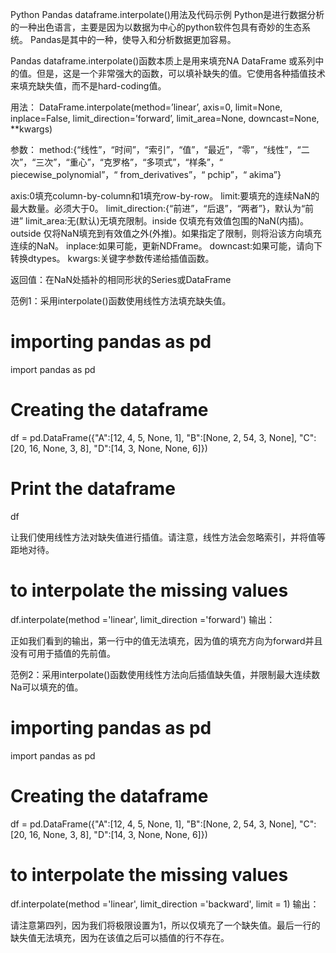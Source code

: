 Python Pandas dataframe.interpolate()用法及代码示例
Python是进行数据分析的一种出色语言，主要是因为以数据为中心的python软件包具有奇妙的生态系统。 Pandas是其中的一种，使导入和分析数据更加容易。

Pandas dataframe.interpolate()函数本质上是用来填充NA DataFrame 或系列中的值。但是，这是一个非常强大的函数，可以填补缺失的值。它使用各种插值技术来填充缺失值，而不是hard-coding值。

用法： DataFrame.interpolate(method=’linear’, axis=0, limit=None, inplace=False, limit_direction=’forward’, limit_area=None, downcast=None, **kwargs)

参数：
method:{“线性”，“时间”，“索引”，“值”，“最近”，“零”，“线性”，“二次”，“三次”，“重心”，“克罗格”，“多项式”，“样条”，“ piecewise_polynomial”，“ from_derivatives”，“ pchip”，“ akima”}

axis:0填充column-by-column和1填充row-by-row。
limit:要填充的连续NaN的最大数量。必须大于0。
limit_direction:{“前进”，“后退”，“两者”}，默认为“前进”
limit_area:无(默认)无填充限制。inside 仅填充有效值包围的NaN(内插)。outside 仅将NaN填充到有效值之外(外推)。如果指定了限制，则将沿该方向填充连续的NaN。
inplace:如果可能，更新NDFrame。
downcast:如果可能，请向下转换dtypes。
kwargs:关键字参数传递给插值函数。

返回值：在NaN处插补的相同形状的Series或DataFrame

范例1：采用interpolate()函数使用线性方法填充缺失值。

# importing pandas as pd
import pandas as pd

# Creating the dataframe
df = pd.DataFrame({"A":[12, 4, 5, None, 1],
                   "B":[None, 2, 54, 3, None],
                   "C":[20, 16, None, 3, 8],
                   "D":[14, 3, None, None, 6]})

# Print the dataframe
df


让我们使用线性方法对缺失值进行插值。请注意，线性方法会忽略索引，并将值等距地对待。

# to interpolate the missing values
df.interpolate(method ='linear', limit_direction ='forward')
输出：


正如我们看到的输出，第一行中的值无法填充，因为值的填充方向为forward并且没有可用于插值的先前值。

范例2：采用interpolate()函数使用线性方法向后插值缺失值，并限制最大连续数Na可以填充的值。

# importing pandas as pd
import pandas as pd

# Creating the dataframe
df = pd.DataFrame({"A":[12, 4, 5, None, 1],
                   "B":[None, 2, 54, 3, None],
                   "C":[20, 16, None, 3, 8],
                   "D":[14, 3, None, None, 6]})

# to interpolate the missing values
df.interpolate(method ='linear', limit_direction ='backward', limit = 1)
输出：

请注意第四列，因为我们将极限设置为1，所以仅填充了一个缺失值。最后一行的缺失值无法填充，因为在该值之后可以插值的行不存在。
